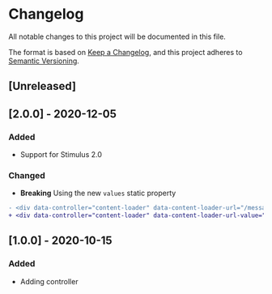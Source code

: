 # Changelog
All notable changes to this project will be documented in this file.

The format is based on [Keep a Changelog](https://keepachangelog.com/en/1.0.0/),
and this project adheres to [Semantic Versioning](https://semver.org/spec/v2.0.0.html).

## [Unreleased]

## [2.0.0] - 2020-12-05

### Added

- Support for Stimulus 2.0

### Changed

- **Breaking** Using the new `values` static property

```diff
- <div data-controller="content-loader" data-content-loader-url="/message.html"></div>
+ <div data-controller="content-loader" data-content-loader-url-value="/message.html"></div>
```

## [1.0.0] - 2020-10-15

### Added

- Adding controller
